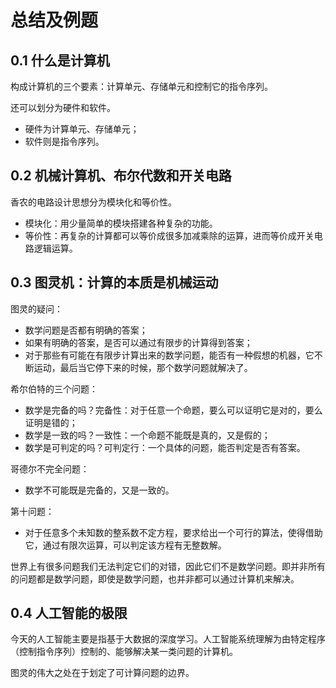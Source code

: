 

# 总结及例题

## 0.1 什么是计算机

构成计算机的三个要素：计算单元、存储单元和控制它的指令序列。

还可以划分为硬件和软件。
- 硬件为计算单元、存储单元；
- 软件则是指令序列。

## 0.2 机械计算机、布尔代数和开关电路

香农的电路设计思想分为模块化和等价性。
- 模块化：用少量简单的模块搭建各种复杂的功能。
- 等价性：再复杂的计算都可以等价成很多加减乘除的运算，进而等价成开关电路逻辑运算。

## 0.3 图灵机：计算的本质是机械运动

图灵的疑问：
- 数学问题是否都有明确的答案；
- 如果有明确的答案，是否可以通过有限步的计算得到答案；
- 对于那些有可能在有限步计算出来的数学问题，能否有一种假想的机器，它不断运动，最后当它停下来的时候，那个数学问题就解决了。
  
希尔伯特的三个问题：
- 数学是完备的吗？完备性：对于任意一个命题，要么可以证明它是对的，要么证明是错的；
- 数学是一致的吗？一致性：一个命题不能既是真的，又是假的；
- 数学是可判定的吗？可判定行：一个具体的问题，能否判定是否有答案。

哥德尔不完全问题：
- 数学不可能既是完备的，又是一致的。

第十问题：
- 对于任意多个未知数的整系数不定方程，要求给出一个可行的算法，使得借助它，通过有限次运算，可以判定该方程有无整数解。

世界上有很多问题我们无法判定它们的对错，因此它们不是数学问题。即并非所有的问题都是数学问题，即使是数学问题，也并非都可以通过计算机来解决。

## 0.4 人工智能的极限

今天的人工智能主要是指基于大数据的深度学习。人工智能系统理解为由特定程序（控制指令序列）控制的、能够解决某一类问题的计算机。

图灵的伟大之处在于划定了可计算问题的边界。